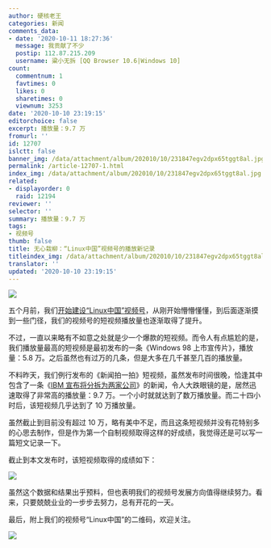 ```yaml
---
author: 硬核老王
categories: 新闻
comments_data:
- date: '2020-10-11 18:27:36'
  message: 我贡献了不少
  postip: 112.87.215.209
  username: 粱小无拆 [QQ Browser 10.6|Windows 10]
count:
  commentnum: 1
  favtimes: 0
  likes: 0
  sharetimes: 0
  viewnum: 3253
date: '2020-10-10 23:19:15'
editorchoice: false
excerpt: 播放量：9.7 万
fromurl: ''
id: 12707
islctt: false
banner_img: /data/attachment/album/202010/10/231847egv2dpx65tggt8al.jpg
permalink: /article-12707-1.html
index_img: /data/attachment/album/202010/10/231847egv2dpx65tggt8al.jpg
related:
- displayorder: 0
  raid: 12194
reviewer: ''
selector: ''
summary: 播放量：9.7 万
tags:
- 视频号
thumb: false
title: 无心栽柳：“Linux中国”视频号的播放新记录
titleindex_img: /data/attachment/album/202010/10/231847egv2dpx65tggt8al.jpg
translator: ''
updated: '2020-10-10 23:19:15'
---
```


![](/data/attachment/album/202010/10/231847egv2dpx65tggt8al.jpg)


五个月前，我们[开始建设“Linux中国”视频号](/article-12194-1.html)，从刚开始懵懵懂懂，到后面逐渐摸到一些门径，我们的视频号的短视频播放量也逐渐取得了提升。


不过，一直以来略有不如意之处就是少一个爆款的短视频。而令人有点尴尬的是，我们播放量最高的短视频是最初发布的一条《Windows 98 上市宣传片》，播放量：5.8 万。之后虽然也有过万的几条，但是大多在几千甚至几百的播放量。


不料昨天，我们例行发布的《新闻拍一拍》短视频，虽然发布时间很晚，恰逢其中包含了一条《[IBM 宣布将分拆为两家公司](/article-12701-1.html)》的新闻，令人大跌眼镜的是，居然迅速取得了非常高的播放量：9.7 万。一个小时就就达到了数万播放量。而二十四小时后，该短视频几乎达到了 10 万播放量。


虽然截止到目前没有超过 10 万，略有美中不足，而且这条短视频并没有花特别多的心思去制作，但是作为第一个自制视频取得这样的好成绩，我觉得还是可以写一篇短文记录一下。


截止到本文发布时，该短视频取得的成绩如下：


![](/data/attachment/album/202010/10/231450vhcccxxwm0vcjxzx.jpeg)


虽然这个数据和结果出乎预料，但也表明我们的视频号发展方向值得继续努力。看来，只要兢兢业业的一步步去努力，总有开花的一天。


最后，附上我们的视频号“Linux中国”的二维码，欢迎关注。


![](/data/attachment/album/202010/10/230827euhgvcpkxjflxlzd.jpeg)
